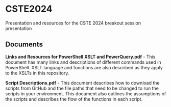 # CSTE2024
Presentation and resources for the CSTE 2024 breakout session presentation

## Documents
**Links and Resources for PowerShell XSLT and PowerQuery.pdf** -  This document has many links and descriptions of different commands used in PowerShell. XSLT language and functions are also described as they apply to the XSLTs in this repository.

**Script Descriptions.pdf** - This document describes how to download the scripts from GitHub and the file paths that need to be changed to run the scripts in your environment. This document also outlines the assumptions of the scripts and describes the flow of the functions in each script. 
